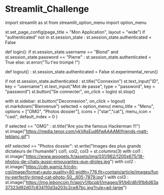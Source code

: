 # Streamlit_Challenge

import streamlit as st
from streamlit_option_menu import option_menu

st.set_page_config(page_title = "Mon Application", layout = "wide")
if "authenticated" not in st.session_state :
    st.session_state.authenticated = False

def login():
    if st.session_state.username == "Blond" and st.session_state.password == "Pierre" :
        st.session_state.authenticated = True
    else:
        st.error("Tu t'es trompé !")

def logout() :
    st.session_state.authenticated = False
    st.experimental_rerun()

if not st.session_state.authenticated :
    st.title("Connexion")
    st.text_input("ID", key = "username")
    st.text_input("Mot de passe", type = "password", key = "password")
    st.button("Se connecter", on_click = login)
    st.stop()

with st.sidebar:
    st.button("Deconnexion", on_click = logout)
    st.markdown("Bienvenue")
    selected = option_menu(
        menu_title = "Menu",
        options = ["OMG", "Photos dossier"],
        icons = ["star","cat"],
        menu_icon = "cast",
        default_index = 0
)

if selected == "OMG" :
    st.title("Are you the famous Hackerman !!!")
    st.image("https://media.tenor.com/ykVAsEud6fwAAAAM/friends-matt-leblanc.gif")

elif selected == "Photos dossier":
    st.write("Images des plus grands dictateurs de l'humanité")
    col1, col2, col3 = st.columns(3)
    with col1 :
        st.image("https://www.woopets.fr/assets/img/031/962/1200x675/18-photos-de-chats-aussi-emouvantes-que-droles.jpg")
    with col2 :
        st.image("https://cdn.wamiz.fr/cdn-cgi/image/format=auto,quality=80,width=776,fit=contain/article/images/funny-perfectly-timed-cat-photo-50__605-7879.jpg")
    with col3 :
        st.image("https://img.leboncoin.fr/api/v1/lbcpb1/images/91/b6/d6/91b6d63a37323d92d07c834110d3a203c2ce87bc.jpg?rule=ad-large")

